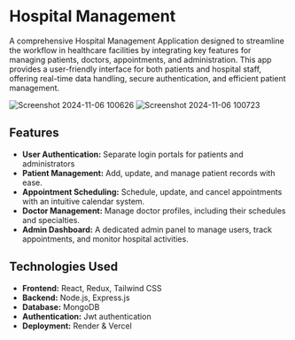# Hospital Management
A comprehensive Hospital Management Application designed to streamline the workflow in healthcare facilities by integrating key features for managing patients, doctors, appointments, and administration. This app provides a user-friendly interface for both patients and hospital staff, offering real-time data handling, secure authentication, and efficient patient management.

![Screenshot 2024-11-06 100626](https://github.com/user-attachments/assets/2fef9b36-9cf1-44da-a203-d25456f0bf92)
![Screenshot 2024-11-06 100723](https://github.com/user-attachments/assets/06599776-484e-4178-b685-092f3dc3ad0a)

## Features
- **User Authentication:** Separate login portals for patients and administrators
- **Patient Management:** Add, update, and manage patient records with ease.
- **Appointment Scheduling:** Schedule, update, and cancel appointments with an intuitive calendar system.
- **Doctor Management:** Manage doctor profiles, including their schedules and specialties.
- **Admin Dashboard:** A dedicated admin panel to manage users, track appointments, and monitor hospital activities.

 ## Technologies Used
- **Frontend:** React, Redux, Tailwind CSS
- **Backend:** Node.js, Express.js
- **Database:** MongoDB
- **Authentication:** Jwt authentication
- **Deployment:** Render & Vercel
